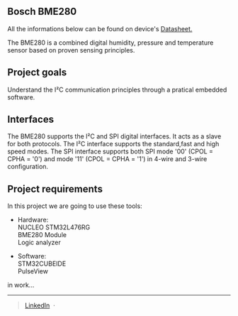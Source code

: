 ## Bosch BME280

All the informations below can be found on device's [Datasheet.](https://www.bosch-sensortec.com/media/boschsensortec/downloads/datasheets/bst-bme280-ds002.pdf)


The BME280 is a combined digital humidity, pressure and temperature sensor based on proven sensing principles. 

## Project goals

Understand the I²C communication principles through a pratical embedded software.

## Interfaces

The BME280 supports the I²C and SPI digital interfaces. It acts as a slave for both protocols.
The I²C interface supports the standard,fast and high speed modes. The SPI interface supports both SPI mode '00' (CPOL = CPHA = '0') and mode '11' (CPOL = CPHA = '1') in 4-wire and 3-wire configuration.

## Project requirements

In this project we are going to use these tools:

* Hardware:\
NUCLEO STM32L476RG \
BME280 Module\
Logic analyzer

* Software:\
STM32CUBEIDE\
PulseView


in work...

---


> [LinkedIn](https://www.linkedin.com/in/wagner-n-307657141/) &nbsp;&middot;&nbsp;

